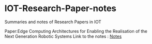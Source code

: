 # IOT-Research-Paper-notes
Summaries and notes of Research Papers in IOT

Paper:Edge Computing Architectures for Enabling the Realisation of the Next Generation Robotic Systems
Link to the notes : [Notes](https://github.com/ash-01xor/IOT-Research-Paper-notes/blob/main/Research%20Paper%20Study.pdf)